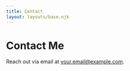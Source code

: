 ```yaml
---
title: Contact
layout: layouts/base.njk
---
```

# Contact Me

Reach out via email at [your.email@example.com](mailto:your.email@example.com).